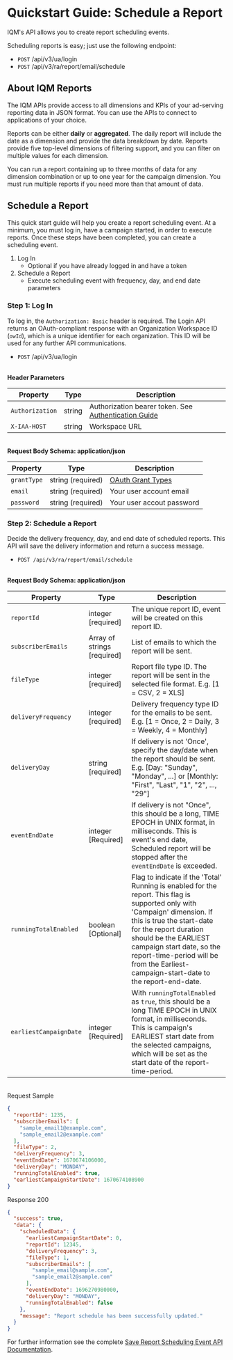 # Quickstart Guide: Schedule a Report

IQM's API allows you to create report scheduling events.

Scheduling reports is easy; just use the following endpoint:

* `POST` /api/v3/ua/login
* `POST` /api/v3/ra/report/email/schedule

## About IQM Reports

The IQM APIs provide access to all dimensions and KPIs of your ad-serving reporting data in JSON format. You can use the APIs to connect to applications of your choice.

Reports can be either **daily** or **aggregated**. The daily report will include the date as a dimension and provide the data breakdown by date. Reports provide five top-level dimensions of filtering support, and you can filter on multiple values for each dimension.

You can run a report containing up to three months of data for any dimension combination or up to one year for the campaign dimension. You must run multiple reports if you need more than that amount of data.

## Schedule a Report

This quick start guide will help you create a report scheduling event. At a minimum, you must log in, have a campaign started, in order to execute reports. Once these steps have been completed, you can create a scheduling event.

1. Log In
    * Optional if you have already logged in and have a token
1. Schedule a Report
    * Execute scheduling event with frequency, day, and end date parameters

### Step 1: Log In

To log in, the `Authorization: Basic` header is required. The Login API returns an OAuth-compliant response with an Organization Workspace ID (`owId`), which is a unique identifier for each organization. This ID will be used for any further API communications.

* `POST` /api/v3/ua/login

\
**Header Parameters**

| Property | Type| Description |
| ---- | ---- | --- |
| `Authorization` | string  | Authorization bearer token. See [Authentication Guide](/docs/Quickstart%20Guides/Authentication-Quickstart-Guide.md) |
| `X-IAA-HOST` | string | Workspace URL |

\
**Request Body Schema: application/json**

| Property | Type | Description |
| ---- | ---- | --- |
| `grantType` | string (required) | [OAuth Grant Types](https://oauth.net/2/grant-types/) |
| `email` | string (required) | Your user account email |
| `password` | string (required) | Your user accout password |

### Step 2: Schedule a Report

Decide the delivery frequency, day, and end date of scheduled reports. This API will save the delivery information and return a success message.

* `POST /api/v3/ra/report/email/schedule`

\
**Request Body Schema: application/json**

| Property | Type | Description |
|---|---|---|
| `reportId` | integer [required] | The unique report ID, event will be created on this report ID. |
| `subscriberEmails` | Array of strings [required] | List of emails to which the report will be sent. |
| `fileType` | integer [required] | Report file type ID. The report will be sent in the selected file format. E.g. [1 = CSV, 2 = XLS] |
| `deliveryFrequency` | integer [required] | Delivery frequency type ID for the emails to be sent. E.g. [1 = Once, 2 = Daily, 3 = Weekly, 4 = Monthly] |
| `deliveryDay` | string [required] | If delivery is not 'Once', specify the day/date when the report should be sent. E.g. [Day: "Sunday", "Monday", ...] or [Monthly: "First", "Last", "1", "2", ..., "29"] |
| `eventEndDate` | integer [Required] | If delivery is not "Once", this should be a long, TIME EPOCH in UNIX format, in milliseconds. This is event's end date, Scheduled report will be stopped after the `eventEndDate` is exceeded. |
| `runningTotalEnabled` | boolean [Optional] | Flag to indicate if the 'Total' Running is enabled for the report. This flag is supported only with 'Campaign' dimension. If this is true the start-date for the report duration should be the EARLIEST campaign start date, so the report-time-period will be from the Earliest-campaign-start-date to the report-end-date. |
| `earliestCampaignDate` | integer [Required] | With `runningTotalEnabled` as `true`, this should be a long TIME EPOCH in UNIX format, in milliseconds. This is campaign's EARLIEST start date from the selected campaigns, which will be set as the start date of the report-time-period. |

\
Request Sample

```json
{
  "reportId": 1235,
  "subscriberEmails": [
    "sample_email1@example.com",
    "sample_email2@example.com"
  ],
  "fileType": 2,
  "deliveryFrequency": 3,
  "eventEndDate": 1670674106000,
  "deliveryDay": "MONDAY",
  "runningTotalEnabled": true,
  "earliestCampaignStartDate": 1670674108900
}
```

Response 200

```json
{
  "success": true,
  "data": {
    "scheduledData": {
      "earliestCampaignStartDate": 0,
      "reportId": 12345,
      "deliveryFrequency": 3,
      "fileType": 1,
      "subscriberEmails": [
        "sample_email@sample.com",
        "sample_email2@sample.com"
      ],
      "eventEndDate": 1696270980000,
      "deliveryDay": "MONDAY",
      "runningTotalEnabled": false
    },
    "message": "Report schedule has been successfully updated."
  }
}
```

For further information see the complete [Save Report Scheduling Event API Documentation](https://api.iqm.com/docs?path=tag/Report-API/operation/saveReportScheduleEvent).
